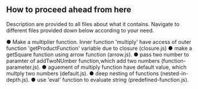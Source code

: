 ## How to proceed ahead from here

Description are provided to all files about what it contains. Navigate to different files provided down below according to your need.

● Make a multiplier function. Inner function 'multiply' have access of outer function 'getProductFunction' variable due to closure (closure.js)
● make a getSquare function using arrow function (arrow.js).
● pass two number to paramter of addTwoNUmber function,which add two numbers (function-parameter.js).
● aguement of multiply function have default value, which multply two numbers (default.js).
● deep nesting of functions (nested-in-depth.js).
● use 'eval' function to evaluate string (predefined-function.js).